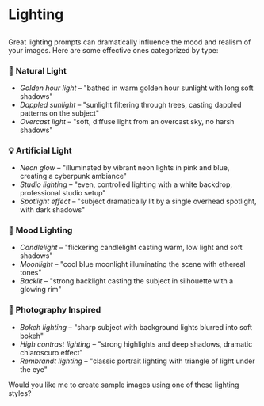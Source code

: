 # Lighting

##

Great lighting prompts can dramatically influence the mood and realism of your images. Here are some effective ones categorized by type:

### 🌅 **Natural Light**

* *Golden hour light* – "bathed in warm golden hour sunlight with long soft shadows"
* *Dappled sunlight* – "sunlight filtering through trees, casting dappled patterns on the subject"
* *Overcast light* – "soft, diffuse light from an overcast sky, no harsh shadows"

### 💡 **Artificial Light**

* *Neon glow* – "illuminated by vibrant neon lights in pink and blue, creating a cyberpunk ambiance"
* *Studio lighting* – "even, controlled lighting with a white backdrop, professional studio setup"
* *Spotlight effect* – "subject dramatically lit by a single overhead spotlight, with dark shadows"

### 🌃 **Mood Lighting**

* *Candlelight* – "flickering candlelight casting warm, low light and soft shadows"
* *Moonlight* – "cool blue moonlight illuminating the scene with ethereal tones"
* *Backlit* – "strong backlight casting the subject in silhouette with a glowing rim"

### 📸 **Photography Inspired**

* *Bokeh lighting* – "sharp subject with background lights blurred into soft bokeh"
* *High contrast lighting* – "strong highlights and deep shadows, dramatic chiaroscuro effect"
* *Rembrandt lighting* – "classic portrait lighting with triangle of light under the eye"

Would you like me to create sample images using one of these lighting styles?
